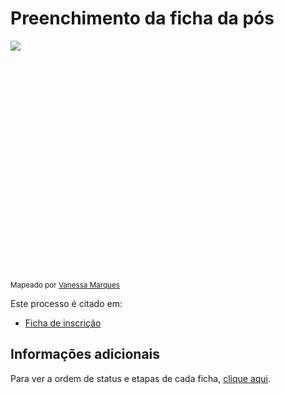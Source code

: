 # Preenchimento da ficha da pós

<div style="height:370px; overflow-x:scroll;">
    <img src="../preenchimento-ficha.svg" style="max-width: initial;">
</div>

<sup> Mapeado por <a href="https://teams.microsoft.com/l/chat/0/?users=vanessa.marques@fiap.com.br"> Vanessa Marques </a> </sup>

Este processo é citado em:

- [Ficha de inscrição](http://conhecimento.fiap.com.br/fiap/pos/ficha-inscricao/)

## Informações adicionais
Para ver a ordem de status e etapas de cada ficha,
[clique aqui](http://conhecimento.fiap.com.br/fiap/pos/ficha-inscricao/#especificacoes-por-ficha).
